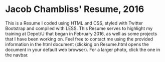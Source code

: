 # Jacob Chambliss' Resume, 2016
This is a Resume I coded using HTML and CSS, styled with Twitter Bootstrap and compiled with LESS. This Resume serves to highlight my 
training at Depot/U that began in February 2016, as well as some projects that I have been working on.
Feel free to contact me using the provided information in the html document (clicking on Resume.html
opens the document in your default web browser). For a larger photo, click the one in the navbar.
